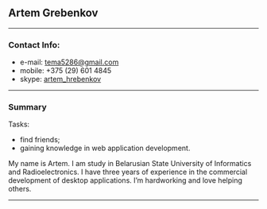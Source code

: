 ## Artem Grebenkov 

___

### Contact Info:
 - e-mail: tema5286@gmail.com 
 - mobile: +375 (29) 601 4845
 - skype: [artem_hrebenkov](skype:artem_hrebenkov?call)
 
___

### Summary
Tasks: 
- find friends;
- gaining knowledge in web application development.

My name is Artem. I am study in Belarusian State University of Informatics and Radioelectronics. I have three years of experience in the commercial development of desktop applications. I’m hardworking and love helping others.

___
